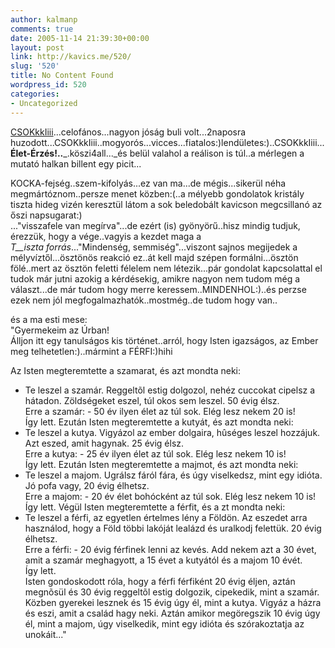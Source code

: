 ```yaml
---
author: kalmanp
comments: true
date: 2005-11-14 21:39:30+00:00
layout: post
link: http://kavics.me/520/
slug: '520'
title: No Content Found
wordpress_id: 520
categories:
- Uncategorized
---
```


[CSOKkkIiii](http://www.zeneszoveg.hu/dalszoveg.phtml?szk=17671)...celofános...nagyon jóság buli volt...2naposra huzodott...CSOKkkIiii..mogyorós...vicces...fiatalos:)lendületes:)..CSOKkkIiii...  
**Élet-Érzés!..**_.köszi4all..._és belül valahol a reálison is túl..a mérlegen a mutató halkan billent egy picit...




KOCKA-fejség..szem-kifolyás...ez van ma...de mégis...sikerül néha megmártóznom..persze menet közben:(..a mélyebb gondolatok kristály tiszta hideg vizén keresztül látom a sok beledobált kavicson megcsillanó az őszi napsugarat:)  
..."visszafele van megírva"...de ezért (is) gyönyörű..hisz mindig tudjuk, érezzük, hogy a vége..vagyis a kezdet maga a   
_T__iszta forrás_..."Mindenség, semmiség"...viszont sajnos megijedek a mélyvíztől...ösztönös reakció ez..át kell majd szépen formálni...ösztön fölé..mert az ösztön feletti félelem nem létezik...pár gondolat kapcsolattal el tudok már jutni azokig a kérdésekig, amikre nagyon nem tudom még a választ...de már tudom hogy merre keressem..MINDENHOL:)..és perzse ezek nem jól megfogalmazhatók..mostmég..de tudom hogy van..




és a ma esti mese:  
"Gyermekeim az Úrban!  
Álljon itt egy tanulságos kis történet..arról, hogy Isten igazságos, az Ember meg telhetetlen:)..mármint a FÉRFI:)hihi  
  
Az Isten megteremtette a szamarat, és azt mondta neki:  
- Te leszel a szamár. Reggeltõl estig dolgozol, nehéz cuccokat cipelsz a hátadon. Zöldségeket eszel, túl okos sem leszel. 50 évig élsz.  
Erre a szamár: - 50 év ilyen élet az túl sok. Elég lesz nekem 20 is!  
Így lett. Ezután Isten megteremtette a kutyát, és azt mondta neki:  
- Te leszel a kutya. Vigyázol az ember dolgaira, hûséges leszel hozzájuk. Azt eszed, amit hagynak. 25 évig élsz.  
Erre a kutya: - 25 év ilyen élet az túl sok. Elég lesz nekem 10 is!  
Így lett. Ezután Isten megteremtette a majmot, és azt mondta neki:  
- Te leszel a majom. Ugrálsz fáról fára, és úgy viselkedsz, mint egy idióta. Jó pofa vagy, 20 évig élhetsz.  
Erre a majom: - 20 év élet bohócként az túl sok. Elég lesz nekem 10 is!  
Így lett. Végül Isten megteremtette a férfit, és a zt mondta neki:  
- Te leszel a férfi, az egyetlen értelmes lény a Földön. Az eszedet arra használod, hogy a Föld többi lakóját lealázd és uralkodj felettük. 20 évig élhetsz.  
Erre a férfi: - 20 évig férfinek lenni az kevés. Add nekem azt a 30 évet, amit a szamár meghagyott, a 15 évet a kutyától és a majom 10 évét.  
Így lett.  
Isten gondoskodott róla, hogy a férfi férfiként 20 évig éljen, aztán megnõsül és 30 évig reggeltõl estig dolgozik, cipekedik, mint a szamár. Közben gyerekei lesznek és 15 évig úgy él, mint a kutya. Vigyáz a házra és eszi, amit a család hagy neki. Aztán amikor megöregszik 10 évig úgy él, mint a majom, úgy viselkedik, mint egy idióta és szórakoztatja az unokáit..."  

